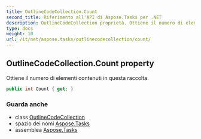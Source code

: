 ```yaml
---
title: OutlineCodeCollection.Count
second_title: Riferimento all'API di Aspose.Tasks per .NET
description: OutlineCodeCollection proprietà. Ottiene il numero di elementi contenuti in questa raccolta.
type: docs
weight: 10
url: /it/net/aspose.tasks/outlinecodecollection/count/
---
```

## OutlineCodeCollection.Count property

Ottiene il numero di elementi contenuti in questa raccolta.

```csharp
public int Count { get; }
```

### Guarda anche

* class [OutlineCodeCollection](../)
* spazio dei nomi [Aspose.Tasks](../../outlinecodecollection/)
* assemblea [Aspose.Tasks](../../../)


